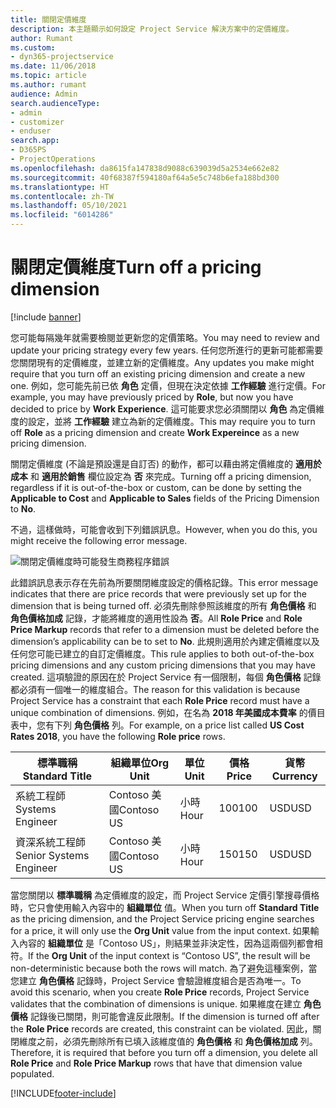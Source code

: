 ```yaml
---
title: 關閉定價維度
description: 本主題顯示如何設定 Project Service 解決方案中的定價維度。
author: Rumant
ms.custom:
- dyn365-projectservice
ms.date: 11/06/2018
ms.topic: article
ms.author: rumant
audience: Admin
search.audienceType:
- admin
- customizer
- enduser
search.app:
- D365PS
- ProjectOperations
ms.openlocfilehash: da8615fa147838d9088c639039d5a2534e662e82
ms.sourcegitcommit: 40f68387f594180af64a5e5c748b6efa188bd300
ms.translationtype: HT
ms.contentlocale: zh-TW
ms.lasthandoff: 05/10/2021
ms.locfileid: "6014286"
---
```

# <a name="turn-off-a-pricing-dimension"></a><span data-ttu-id="83759-103">關閉定價維度</span><span class="sxs-lookup"><span data-stu-id="83759-103">Turn off a pricing dimension</span></span>

[!include [banner](../includes/psa-now-project-operations.md)]

<span data-ttu-id="83759-104">您可能每隔幾年就需要檢閱並更新您的定價策略。</span><span class="sxs-lookup"><span data-stu-id="83759-104">You may need to review and update your pricing strategy every few years.</span></span> <span data-ttu-id="83759-105">任何您所進行的更新可能都需要您關閉現有的定價維度，並建立新的定價維度。</span><span class="sxs-lookup"><span data-stu-id="83759-105">Any updates you make might require that you turn off an existing pricing dimension and create a new one.</span></span> <span data-ttu-id="83759-106">例如，您可能先前已依 **角色** 定價，但現在決定依據 **工作經驗** 進行定價。</span><span class="sxs-lookup"><span data-stu-id="83759-106">For example, you may have previously priced by **Role**, but now you have decided to price by **Work Experience**.</span></span> <span data-ttu-id="83759-107">這可能要求您必須關閉以 **角色** 為定價維度的設定，並將 **工作經驗** 建立為新的定價維度。</span><span class="sxs-lookup"><span data-stu-id="83759-107">This may require you to turn off **Role** as a pricing dimension and create **Work Expereince** as a new pricing dimension.</span></span> 

<span data-ttu-id="83759-108">關閉定價維度 (不論是預設還是自訂否) 的動作，都可以藉由將定價維度的 **適用於成本** 和 **適用於銷售** 欄位設定為 **否** 來完成。</span><span class="sxs-lookup"><span data-stu-id="83759-108">Turning off a pricing dimension, regardless if it is out-of-the-box or custom, can be done by setting the **Applicable to Cost** and **Applicable to Sales** fields of the Pricing Dimension to **No**.</span></span>

<span data-ttu-id="83759-109">不過，這樣做時，可能會收到下列錯誤訊息。</span><span class="sxs-lookup"><span data-stu-id="83759-109">However, when you do this, you might receive the following error message.</span></span>

![關閉定價維度時可能發生商務程序錯誤](media/Business-Process-Error.png)


<span data-ttu-id="83759-111">此錯誤訊息表示存在先前為所要關閉維度設定的價格記錄。</span><span class="sxs-lookup"><span data-stu-id="83759-111">This error message indicates that there are price records that were previously set up for the dimension that is being turned off.</span></span> <span data-ttu-id="83759-112">必須先刪除參照該維度的所有 **角色價格** 和 **角色價格加成** 記錄，才能將維度的適用性設為 **否**。</span><span class="sxs-lookup"><span data-stu-id="83759-112">All **Role Price** and **Role Price Markup** records that refer to a dimension must be deleted before the dimension’s applicability can be to set to **No**.</span></span> <span data-ttu-id="83759-113">此規則適用於內建定價維度以及任何您可能已建立的自訂定價維度。</span><span class="sxs-lookup"><span data-stu-id="83759-113">This rule applies to both out-of-the-box pricing dimensions and any custom pricing dimensions that you may have created.</span></span> <span data-ttu-id="83759-114">這項驗證的原因在於 Project Service 有一個限制，每個 **角色價格** 記錄都必須有一個唯一的維度組合。</span><span class="sxs-lookup"><span data-stu-id="83759-114">The reason for this validation is because Project Service has a constraint that each **Role Price** record must have a unique combination of dimensions.</span></span> <span data-ttu-id="83759-115">例如，在名為 **2018 年美國成本費率** 的價目表中，您有下列 **角色價格** 列。</span><span class="sxs-lookup"><span data-stu-id="83759-115">For example, on a price list called **US Cost Rates 2018**, you have the following **Role price** rows.</span></span> 

| <span data-ttu-id="83759-116">標準職稱</span><span class="sxs-lookup"><span data-stu-id="83759-116">Standard Title</span></span>         | <span data-ttu-id="83759-117">組織單位</span><span class="sxs-lookup"><span data-stu-id="83759-117">Org Unit</span></span>    |<span data-ttu-id="83759-118">單位</span><span class="sxs-lookup"><span data-stu-id="83759-118">Unit</span></span>   |<span data-ttu-id="83759-119">價格</span><span class="sxs-lookup"><span data-stu-id="83759-119">Price</span></span>  |<span data-ttu-id="83759-120">貨幣</span><span class="sxs-lookup"><span data-stu-id="83759-120">Currency</span></span>  |
| -----------------------|-------------|-------|-------|----------|
| <span data-ttu-id="83759-121">系統工程師</span><span class="sxs-lookup"><span data-stu-id="83759-121">Systems Engineer</span></span>|<span data-ttu-id="83759-122">Contoso 美國</span><span class="sxs-lookup"><span data-stu-id="83759-122">Contoso US</span></span>|<span data-ttu-id="83759-123">小時</span><span class="sxs-lookup"><span data-stu-id="83759-123">Hour</span></span>| <span data-ttu-id="83759-124">100</span><span class="sxs-lookup"><span data-stu-id="83759-124">100</span></span>|<span data-ttu-id="83759-125">USD</span><span class="sxs-lookup"><span data-stu-id="83759-125">USD</span></span>|
| <span data-ttu-id="83759-126">資深系統工程師</span><span class="sxs-lookup"><span data-stu-id="83759-126">Senior Systems Engineer</span></span>|<span data-ttu-id="83759-127">Contoso 美國</span><span class="sxs-lookup"><span data-stu-id="83759-127">Contoso US</span></span>|<span data-ttu-id="83759-128">小時</span><span class="sxs-lookup"><span data-stu-id="83759-128">Hour</span></span>| <span data-ttu-id="83759-129">150</span><span class="sxs-lookup"><span data-stu-id="83759-129">150</span></span>| <span data-ttu-id="83759-130">USD</span><span class="sxs-lookup"><span data-stu-id="83759-130">USD</span></span>|


<span data-ttu-id="83759-131">當您關閉以 **標準職稱** 為定價維度的設定，而 Project Service 定價引擎搜尋價格時，它只會使用輸入內容中的 **組織單位** 值。</span><span class="sxs-lookup"><span data-stu-id="83759-131">When you turn off **Standard Title** as the pricing dimension, and the Project Service pricing engine searches for a price, it will only use the **Org Unit** value from the input context.</span></span> <span data-ttu-id="83759-132">如果輸入內容的 **組織單位** 是「Contoso US」，則結果並非決定性，因為這兩個列都會相符。</span><span class="sxs-lookup"><span data-stu-id="83759-132">If the **Org Unit** of the input context is “Contoso US”, the result will be non-deterministic because both the rows will match.</span></span> <span data-ttu-id="83759-133">為了避免這種案例，當您建立 **角色價格** 記錄時，Project Service 會驗證維度組合是否為唯一。</span><span class="sxs-lookup"><span data-stu-id="83759-133">To avoid this scenario, when you create **Role Price** records, Project Service validates that the combination of dimensions is unique.</span></span> <span data-ttu-id="83759-134">如果維度在建立 **角色價格** 記錄後已關閉，則可能會違反此限制。</span><span class="sxs-lookup"><span data-stu-id="83759-134">If the dimension is turned off after the **Role Price** records are created, this constraint can be violated.</span></span> <span data-ttu-id="83759-135">因此，關閉維度之前，必須先刪除所有已填入該維度值的 **角色價格** 和 **角色價格加成** 列。</span><span class="sxs-lookup"><span data-stu-id="83759-135">Therefore, it is required that before you turn off a dimension, you delete all **Role Price** and **Role Price Markup** rows that have that dimension value populated.</span></span>



[!INCLUDE[footer-include](../includes/footer-banner.md)]